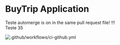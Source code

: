 # BuyTrip Application

Teste automerge is on in the same pull request file!
!!!  
Teste 35

![.github/workflows/ci-github.yml](https://github.com/arilsonsantos/trip-application/workflows/.github/workflows/ci-github.yml/badge.svg?branch=master)

